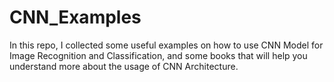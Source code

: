 # CNN_Examples
In this repo, I collected some useful examples on how to use CNN Model for Image Recognition and Classification, and some books that will help you understand more about the usage of CNN Architecture.
